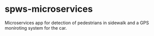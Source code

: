 # spws-microservices
Microservices app for detection of pedestrians in sidewalk and a GPS moniroting system for the car.
